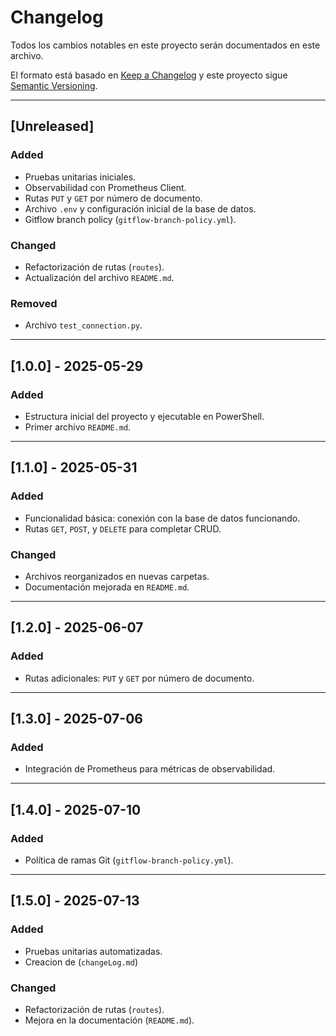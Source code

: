 # Changelog

Todos los cambios notables en este proyecto serán documentados en este archivo.

El formato está basado en [Keep a Changelog](https://keepachangelog.com/en/1.0.0/)
y este proyecto sigue [Semantic Versioning](https://semver.org/spec/v2.0.0.html).

---

## [Unreleased]

### Added
- Pruebas unitarias iniciales.
- Observabilidad con Prometheus Client.
- Rutas `PUT` y `GET` por número de documento.
- Archivo `.env` y configuración inicial de la base de datos.
- Gitflow branch policy (`gitflow-branch-policy.yml`).

### Changed
- Refactorización de rutas (`routes`).
- Actualización del archivo `README.md`.

### Removed
- Archivo `test_connection.py`.

---

## [1.0.0] - 2025-05-29

### Added
- Estructura inicial del proyecto y ejecutable en PowerShell.
- Primer archivo `README.md`.

---

## [1.1.0] - 2025-05-31

### Added
- Funcionalidad básica: conexión con la base de datos funcionando.
- Rutas `GET`, `POST`, y `DELETE` para completar CRUD.

### Changed
- Archivos reorganizados en nuevas carpetas.
- Documentación mejorada en `README.md`.

---

## [1.2.0] - 2025-06-07

### Added
- Rutas adicionales: `PUT` y `GET` por número de documento.

---

## [1.3.0] - 2025-07-06

### Added
- Integración de Prometheus para métricas de observabilidad.

---

## [1.4.0] - 2025-07-10

### Added
- Política de ramas Git (`gitflow-branch-policy.yml`).

---

## [1.5.0] - 2025-07-13

### Added
- Pruebas unitarias automatizadas.
- Creacion de (`changeLog.md`)

### Changed
- Refactorización de rutas (`routes`).
- Mejora en la documentación (`README.md`).
